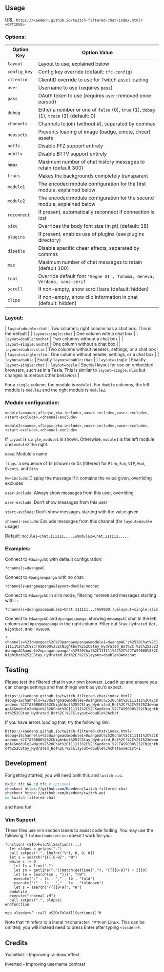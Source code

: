 ## UsageURL: `https://kaedenn.github.io/twitch-filtered-chat/index.html?<OPTIONS>`### Options:| Option Key     | Option Value ||----------------|--------------||  `layout`      | Layout to use, explained below ||  `config_key`  | Config key override (default: `tfc-config`) ||  `clientid`    | ClientID override to use for Twitch asset loading ||  `user`        | Username to use (requires `pass`) ||  `pass`        | OAuth token to use (requires `user`; removed once parsed) ||  `debug`       | Either a number or one of `false` (0), `true` (1), `debug` (1), `trace` (2) (default: 0) ||  `channels`    | Channels to join (without #), separated by commas ||  `noassets`    | Prevents loading of image (badge, emote, cheer) assets ||  `noffz`       | Disable FFZ support entirely ||  `nobttv`      | Disable BTTV support entirely ||  `hmax`        | Maximum number of chat history messages to retain (default 300) ||  `trans`       | Makes the backgrounds completely transparent ||  `module1`     | The encoded module configuration for the first module, explained below ||  `module2`     | The encoded module configuration for the second module, explained below ||  `reconnect`   | If present, automatically reconnect if connection is lost ||  `size`        | Overrides the body font size (in pt) (default: 18) ||  `plugins`     | If present, enables use of plugins (see plugins directory) ||  `disable`     | Disable specific cheer effects, separated by commas ||  `max`         | Maximum number of chat messages to retain (default 100) ||  `font`        | Override default font `'Segoe UI', Tahoma, Geneva, Verdana, sans-serif` ||  `scroll`      | If non-empty, show scroll bars (default: hidden) ||  `clips`       | If non-empty, show clip information in chat (default: hidden) |### Layout:| `layout=double:chat` | Two columns; right column has a chat box. This is the default || `layout=single:chat` | One column with a chat box || `layout=double:nochat` | Two columns without a chat box || `layout=single:nochat` | One column without a chat box || `layout=double:slim` | Two columns without headers, settings, or a chat box || `layout=single:slim` | One column without header, settings, or a chat box || `layout=double` | Exactly `layout=double:chat` || `layout=single` | Exactly `layout=single:chat` || `layout=tesla` | Special layout for use on embedded browsers, such as in a Tesla. This is similar to `layout=single:slim` but changes numerous other behaviors |For a `single` column, the module is `module1`. For `double` columns, the left module is `module1` and the right module is `module2`.### Module configuration:`module1=<name>,<flags>,<kw-include>,<user-include>,<user-exclude>,<start-exclude>,<channel-exclude>``module2=<name>,<flags>,<kw-include>,<user-include>,<user-exclude>,<start-exclude>,<channel-exclude>`If `layout` is `single`, `module1` is shown. Otherwise, `module1` is the left module and `module2` the right.`name`: Module's name`flags`: a sequence of 1s (shown) or 0s (filtered) for `Pleb`, `Sub`, `VIP`, `Mod`, `Events`, and `Bits``kw-include`: Display the message if it contains the value given, overriding excludes`user-include`: Always show messages from this user, overriding`user-exclude`: Don't show messages from this user`start-exclude`: Don't show messages starting with the value given`channel-exclude`: Exclude messages from this channel (for `layout=double` usage)Default: `module1=Chat,111111,,,,,&module2=Chat,111111,,,,,`### Examples:Connect to `#dwangoAC` with default configuration:  `?channels=dwangoAC`Connect to `#pangaeapanga` with no chat:  `?channels=pangaeapanga&layout=double:nochat`Connect to `#dwangoAC` in slim mode, filtering `TAS9000` and messages starting with `!`:  `?channels=dwangoac&module1=Chat,111111,,,TAS9000,!,&layout=single:slim`Connect to `#dwangoAC` and `#pangaeapanga`, showing `#dwangoAC` chat in the left column and `#pangaeapanga` in the right column. Filter out `Stay_Hydrated_Bot`, `Nightbot`, and `TAS9000`.  `?channels=%23dwangoac%2C%23pangaeapanga&module1=dwangoAC's%2520Chat%2C111111%2C%2C%2CTAS9000%252CNightbot%252CStay_Hydrated_Bot%2C!%2C%252523dwangoAC&module2=pangaeapanga's%2520Chat%2C111111%2C%2C%2CTAS9000%252CNightbot%252CStay_Hydrated_Bot%2C!%2C&layout=double%3Anochat`## TestingPlease test the filtered chat in your own browser. Load it up and ensure you can change settings and that things work as you'd expect.`https://kaedenn.github.io/twitch-filtered-chat/index.html?debug=1&channels=%23dwangoac&module1=DwangoAC%2520Chat%2C111111%2C%2CKaedenn_%2CTAS9000%252CNightbot%252CStay_Hydrated_Bot%2C!%2C%252523dwangoAC&module2=Main%2520Chat%2C111111%2C%2CKaedenn_%2CTAS9000%252CNightbot%252CStay_Hydrated_Bot%2C!%2C&layout=double%3Achat`If you have errors loading that, try the following link:`https://kaedenn.github.io/twitch-filtered-chat/index.html?debug=1&channels=%23dwangoac&module1=DwangoAC%2520Chat%2C111111%2C%2CKaedenn_%2CTAS9000%252CNightbot%252CStay_Hydrated_Bot%2C!%2C%252523dwangoAC&module2=Main%2520Chat%2C111111%2C%2CKaedenn_%2CTAS9000%252CNightbot%252CStay_Hydrated_Bot%2C!%2C&layout=double%3Achat&usedist=1`## DevelopmentFor getting started, you will need both this and `twitch-api`:```bashmkdir tfc && cd tfc # optionalcheckout https://github.com/Kaedenn/twitch-filtered-chatcheckout https://github.com/Kaedenn/twitch-apicd twitch-filtered-chat```and have fun!### Vim SupportThese files use vim section labels to assist code folding. You may use the following if `foldmethod=section` doesn't work for you.```vimfunction! <SID>FoldAllSections(...)  let oldpos = getpos(".")  call setpos(".", [bufnr("%"), 0, 0, 0])  let s = search("{{{[0-9]", "W")  while s != 0    let ls = line(".")    let sn = getline(".")[match(getline("."), "{{{[0-9]") + 3][0]    let le = search(sn . "}}}", "nW")    execute(":" . ls . "," . le . "fold")    execute(":" . ls . "," . le . "foldopen")    let s = search("{{{[0-9]", "W")  endwhile  execute(":normal zM")  call setpos(".", oldpos)endfunctionmap <leader>F :call <SID>FoldAllSections()^M```Note that `^M` refers to a literal `^M` character: `^V^M` on Linux. This can be omitted; you will instead need to press Enter after typing `<leader>F`.## CreditsYoshiRulz - Improving rainbow effectInverted - Improving username contrast